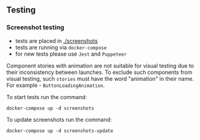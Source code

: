 ## Testing

### Screenshot testing

- tests are placed in [./screenshots](./screenshots) 
- tests are running via `docker-compose`
- for new tests please use `Jest` and `Puppeteer`

Component stories with animation are not suitable for visual testing due to their inconsistency between launches. To exclude such components from visual testing, such `stories` must have the word "animation" in their name. For example - `ButtonLoadingAnimation`.

To start tests run the command:

```
docker-compose up -d screenshots
```

To update screenshots run the command:

```
docker-compose up -d screenshots-update
```
